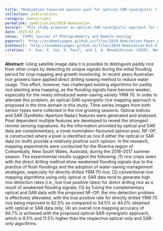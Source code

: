 ```yaml
---
title: "Nomination-favoured opinion pool for optical-SAR-synergistic rice mapping in face of weakened flooding signals"
collection: publications
category: manuscripts
permalink: /publication/2019-Nomination
excerpt: 'This study proposes an optical-SAR-synergistic approach for mapping paddy rice fields in Australia, addressing the challenge of weakened flooding signals due to direct drilling sowing methods, improving rice detection accuracy by combining optical and SAR data using a novel nomination-favoured opinion pool (NF-OP).'
date: 2019-07-25
venue: 'ISPRS Journal of Photogrammetry and Remote Sensing'
paperurl: 'http://academicpages.github.io/files/2019-Nomination-Paper.pdf'
bibtexurl: 'http://academicpages.github.io/files/2019-Nomination-Bib.bib'
citation: 'Y. Guo, X. Jia, D. Paull, and J. A. Benediktsson (2019). Nomination-favoured opinion pool for optical-SAR-synergistic rice mapping in face of weakened flooding signals. ISPRS Journal of Photogrammetry and Remote Sensing, 155, 187–205.'
---
```

**Abstract:** Using satellite image data it is possible to distinguish paddy rice from other crops by detecting its unique signals during the initial flooding period for crop mapping and growth monitoring. In recent years Australian rice growers have applied direct drilling sowing method to reduce water usage. This effort, however, has challenged existing algorithms for paddy rice planting area mapping, as the flooding signals have become weaker, especially for the newly introduced water-saving variety YRM 70. In order to alleviate this problem, an optical-SAR-synergistic rice mapping approach is proposed in the time domain in this study. Time-series images from both sensor types were collected in the rice growing seasons. Optical indices and SAR (Synthetic-Aperture Radar) features were generated and analysed. Pixel dependent multiple features are developed to reveal the strongest remote sensing signatures. As the information provided by optical and SAR data are complementary, a novel nomination-favoured opinion pool, NF-OP, is constructed where a pixel is identified as rice if either the optical or SAR data (or both) provide a relatively positive such opinion. In the research, mapping experiments were conducted for the Riverina region of Coleambally, New South Wales, Australia, during the 2016–2017 summer season. The experimental results suggest the following: (1) rice crops sown with the direct drilling method show weakened flooding signals due to the practice of flush floodings and the adoption of water-saving management strategies, especially for directly drilled YRM 70 rice; (2) conventional rice mapping algorithms using only optical or SAR data tend to generate high mis-detection rates (i.e., low true positive rates) for direct drilling rice as a result of weakened flooding signals; (3) by fusing the complementary optical and SAR data with the proposed NF-OP, the mis-detection problem is effectively alleviated, with the true positive rate for directly drilled YRM 70 rice being improved to 82.5% as compared to 54.5% or 44.0% obtained with optical or SAR data only; (4) an overall rice mapping accuracy of 94.7% is achieved with the proposed optical-SAR-synergistic approach, which is 9.5% and 11.5% higher than the respective optical-only and SAR-only algorithms.
